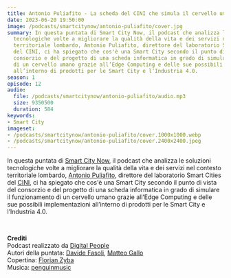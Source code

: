```yaml
---
title: Antonio Puliafito - La scheda del CINI che simula il cervello umano
date: 2023-06-20 19:50:00
image: /podcasts/smartcitynow/antonio-puliafito/cover.jpg
summary: In questa puntata di Smart City Now, il podcast che analizza le soluzioni
  tecnologiche volte a migliorare la qualità della vita e dei servizi nel contesto
  territoriale lombardo, Antonio Puliafito, direttore del laboratorio Smart Cities
  del CINI, ci ha spiegato che cos'è una Smart City secondo il punto di vista del
  consorzio e del progetto di una scheda informatica in grado di simulare il funzionamento
  di un cervello umano grazie all’Edge Computing e delle sue possibili implementazioni
  all’interno di prodotti per le Smart City e l’Industria 4.0.
season: 1
episode: 12
audio:
  file: /podcasts/smartcitynow/antonio-puliafito/audio.mp3
  size: 9350500
  duration: 584
keywords:
- Smart City
imageset:
- /podcasts/smartcitynow/antonio-puliafito/cover.1000x1000.webp
- /podcasts/smartcitynow/antonio-puliafito/cover.2400x2400.jpeg
---
```


In questa puntata di [Smart City Now](https://www.smartcitynow.it/), il podcast che analizza le soluzioni tecnologiche volte a migliorare la qualità della vita e dei servizi nel contesto territoriale lombardo, [Antonio Puliafito](https://www.linkedin.com/in/antoniopuliafito/), direttore del laboratorio Smart Cities del [CINI](https://www.consorzio-cini.it/index.php/it/), ci ha spiegato che cos'è una Smart City secondo il punto di vista del consorzio e del progetto di una scheda informatica in grado di simulare il funzionamento di un cervello umano grazie all’Edge Computing e delle sue possibili implementazioni all’interno di prodotti per le Smart City e l’Industria 4.0.

<br>

**Crediti**<br>
Podcast realizzato da [Digital People](https://w3id.org/digitalpeople)<br>
Autori della puntata: [Davide Fasoli](https://www.linkedin.com/in/davide-fasoli-2b3246179/), [Matteo Gallo](https://www.linkedin.com/in/matteo-gallo-4a5ab31a8/)<br>
Copertina: [Florian Zyba](https://www.linkedin.com/in/florian-zyba/)<br>
Musica: [penguinmusic](https://pixabay.com/users/penguinmusic-24940186/)